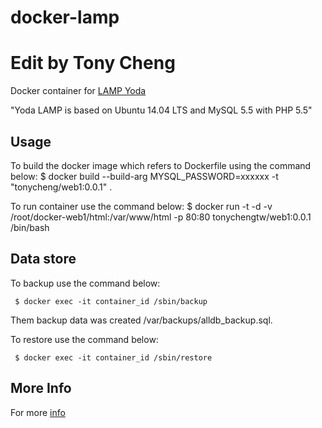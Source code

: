 # docker-lamp
# Edit by Tony Cheng

Docker container for [LAMP Yoda][1]

"Yoda LAMP is based on Ubuntu 14.04 LTS and MySQL 5.5 with PHP 5.5"

## Usage
To build the docker image which refers to Dockerfile using the command below:
    $ docker build --build-arg MYSQL_PASSWORD=xxxxxx -t "tonycheng/web1:0.0.1" .

To run container use the command below:
    $ docker run -t -d -v /root/docker-web1/html:/var/www/html -p 80:80 tonychengtw/web1:0.0.1 /bin/bash

## Data store
To backup use the command below:

     $ docker exec -it container_id /sbin/backup

Them backup data was created /var/backups/alldb_backup.sql.

To restore use the command below:

     $ docker exec -it container_id /sbin/restore

## More Info
For more [info][2]

[1]:http://www.strongniche.com.tw
[2]:https://github.com/TonyChengtw
